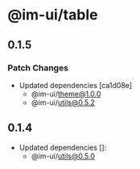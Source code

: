 # @im-ui/table

## 0.1.5

### Patch Changes

- Updated dependencies [ca1d08e]
  - @im-ui/theme@1.0.0
  - @im-ui/utils@0.5.2

## 0.1.4

- Updated dependencies []:
  - @im-ui/utils@0.5.0
